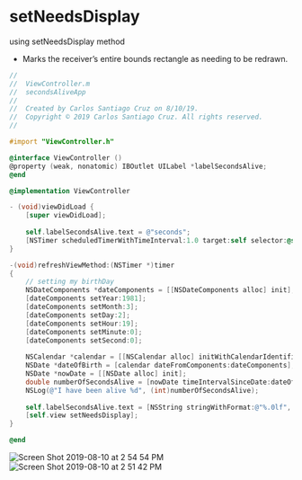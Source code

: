 # setNeedsDisplay

using setNeedsDisplay method

- Marks the receiver’s entire bounds rectangle as needing to be redrawn.

``` objective-c
//
//  ViewController.m
//  secondsAliveApp
//
//  Created by Carlos Santiago Cruz on 8/10/19.
//  Copyright © 2019 Carlos Santiago Cruz. All rights reserved.
//

#import "ViewController.h"

@interface ViewController ()
@property (weak, nonatomic) IBOutlet UILabel *labelSecondsAlive;
@end

@implementation ViewController

- (void)viewDidLoad {
    [super viewDidLoad];
    
    self.labelSecondsAlive.text = @"seconds";
    [NSTimer scheduledTimerWithTimeInterval:1.0 target:self selector:@selector(refreshViewMethod:) userInfo:nil repeats:YES];
}

-(void)refreshViewMethod:(NSTimer *)timer
{
    // setting my birthDay
    NSDateComponents *dateComponents = [[NSDateComponents alloc] init];
    [dateComponents setYear:1981];
    [dateComponents setMonth:3];
    [dateComponents setDay:2];
    [dateComponents setHour:19];
    [dateComponents setMinute:0];
    [dateComponents setSecond:0];
    
    NSCalendar *calendar = [[NSCalendar alloc] initWithCalendarIdentifier:NSGregorianCalendar];
    NSDate *dateOfBirth = [calendar dateFromComponents:dateComponents];
    NSDate *nowDate = [[NSDate alloc] init];
    double numberOfSecondsAlive = [nowDate timeIntervalSinceDate:dateOfBirth];
    NSLog(@"I have been alive %d", (int)numberOfSecondsAlive);
    
    self.labelSecondsAlive.text = [NSString stringWithFormat:@"%.0lf", numberOfSecondsAlive];
    [self.view setNeedsDisplay];
}

@end
```

![Screen Shot 2019-08-10 at 2 54 54 PM](https://user-images.githubusercontent.com/24994818/62826302-d8422e00-bb7e-11e9-95f3-dfc913a0e386.png)
![Screen Shot 2019-08-10 at 2 51 42 PM](https://user-images.githubusercontent.com/24994818/62826291-a335db80-bb7e-11e9-9bd2-5f797d74a3c9.png)



